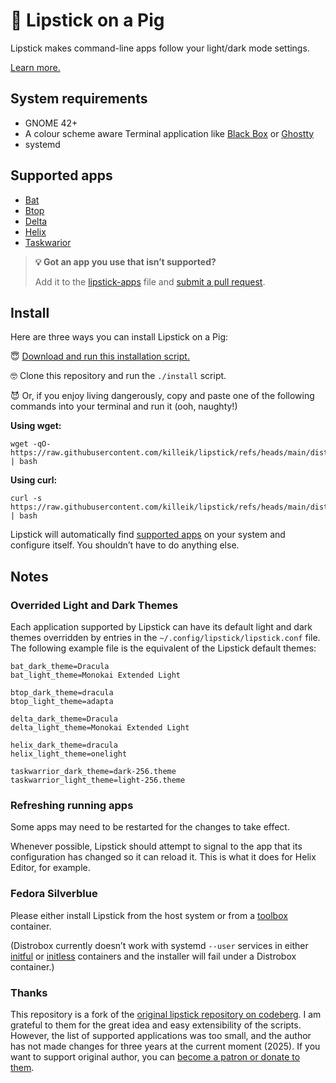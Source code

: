 # 🐷 Lipstick on a Pig

Lipstick makes command-line apps follow your light/dark mode settings.

[Learn more.](https://ar.al/2022/08/17/lipstick-on-a-pig/)

## System requirements

- GNOME 42+
- A colour scheme aware Terminal application like [Black Box](https://gitlab.gnome.org/raggesilver/blackbox#black-box) or [Ghostty](https://ghostty.org/)
- systemd

## Supported apps

- [Bat](https://github.com/sharkdp/bat#readme)
- [Btop](https://github.com/aristocratos/btop)
- [Delta](https://github.com/dandavison/delta#readme)
- [Helix](https://helix-editor.com)
- [Taskwarior](https://taskwarrior.org/)

> __💡 Got an app you use that isn’t supported?__
>
> Add it to the [lipstick-apps](src/lipstick-apps) file and [submit a pull request](https://github.com/killeik/lipstick/pulls).

## Install

Here are three ways you can install Lipstick on a Pig:

😇 [Download and run this installation script.](https://raw.githubusercontent.com/killeik/lipstick/refs/heads/main/dist/install) 

🤓 Clone this repository and run the `./install` script.

😈 Or, if you enjoy living dangerously, copy and paste one of the following commands into your terminal and run it (ooh, naughty!)

__Using wget:__

```shell
wget -qO- https://raw.githubusercontent.com/killeik/lipstick/refs/heads/main/dist/install | bash
```

__Using curl:__

```shell
curl -s https://raw.githubusercontent.com/killeik/lipstick/refs/heads/main/dist/install | bash
```

Lipstick will automatically find [supported apps](#supported-apps) on your system and configure itself. You shouldn’t have to do anything else.

## Notes

### Overrided Light and Dark Themes
Each application supported by Lipstick can have its default light and dark themes overridden by entries in the `~/.config/lipstick/lipstick.conf` file. The following example file is the equivalent of the Lipstick default themes:

```shell
bat_dark_theme=Dracula
bat_light_theme=Monokai Extended Light

btop_dark_theme=dracula
btop_light_theme=adapta

delta_dark_theme=Dracula
delta_light_theme=Monokai Extended Light

helix_dark_theme=dracula
helix_light_theme=onelight

taskwarrior_dark_theme=dark-256.theme
taskwarrior_light_theme=light-256.theme
```

### Refreshing running apps

Some apps may need to be restarted for the changes to take effect.

Whenever possible, Lipstick should attempt to signal to the app that its configuration has changed so it can reload it. This is what it does for Helix Editor, for example.

### Fedora Silverblue

Please either install Lipstick from the host system or from a [toolbox](https://docs.fedoraproject.org/en-US/fedora-silverblue/toolbox/) container.

(Distrobox currently doesn’t work with systemd `--user` services in either [initful](https://github.com/89luca89/distrobox/issues/380) or [initless](https://github.com/89luca89/distrobox/issues/379#issuecomment-1217864773) containers and the installer will fail under a Distrobox container.)

### Thanks
This repository is a fork of the [original lipstick repository on codeberg](https://codeberg.org/small-tech/lipstick).
I am grateful to them for the great idea and easy extensibility of the scripts. However, the list of supported applications was too small, and the author has not made changes for three years at the current moment (2025). 
If you want to support original author, you can [become a patron or donate to them](https://small-tech.org/fund-us).
